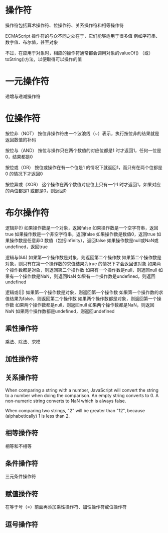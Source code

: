 # 操作符
操作符包括算术操作符、位操作符、关系操作符和相等操作符

ECMAScript 操作符的与众不同之处在于，它们能够适用于很多值
例如字符串、数字值、布尔值，甚至对象

不过，在应用于对象时，相应的操作符通常都会调用对象的valueOf()
（或）toString()方法，以便取得可以操作的值

# 一元操作符
递增与递减操作符

# 位操作符

按位非（NOT）
按位非操作符由一个波浪线（~）表示，执行按位非的结果就是返回数值的补码

按位与（AND）
按位与操作只在两个数值的对应位都是1 时才返回1，任何一位是0，结果都是0

按位或（OR）
按位或操作在有一个位是1 的情况下就返回1，而只有在两个位都是0 的情况下才返回0

按位异或（XOR）
这个操作在两个数值对应位上只有一个1 时才返回1，如果对应的两位都是1 或都是0，则返回0

# 布尔操作符

逻辑非(!)
如果操作数是一个对象，返回false
如果操作数是一个空字符串，返回true
如果操作数是一个非空字符串，返回false
如果操作数是数值0，返回true
如果操作数是任意非0 数值（包括Infinity），返回false
如果操作数是null或NaN或undefined，返回true

逻辑与(&&)
如果第一个操作数是对象，则返回第二个操作数
如果第二个操作数是对象，则只有在第一个操作数的求值结果为true 的情况下才会返回该对象
如果两个操作数都是对象，则返回第二个操作数
如果有一个操作数是null，则返回null
如果有一个操作数是NaN，则返回NaN
如果有一个操作数是undefined，则返回undefined

逻辑或(||)
如果第一个操作数是对象，则返回第一个操作数
如果第一个操作数的求值结果为false，则返回第二个操作数
如果两个操作数都是对象，则返回第一个操作数
如果两个操作数都是null，则返回null
如果两个操作数都是NaN，则返回NaN
如果两个操作数都是undefined，则返回undefined

## 乘性操作符
乘法、除法、求模

## 加性操作符

## 关系操作符

When comparing a string with a number, JavaScript will convert the string to a number when doing the comparison.
An empty string converts to 0. A non-numeric string converts to NaN which is always false.

When comparing two strings, "2" will be greater than "12", because (alphabetically) 1 is less than 2.

## 相等操作符
相等和不相等

## 条件操作符
三元条件操作符

## 赋值操作符
在等于号（=）前面再添加乘性操作符、加性操作符或位操作符

## 逗号操作符